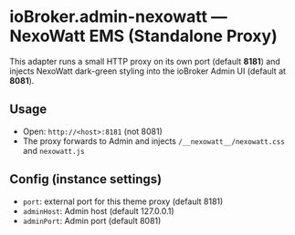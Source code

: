 
# ioBroker.admin-nexowatt — NexoWatt EMS (Standalone Proxy)

This adapter runs a small HTTP proxy on its own port (default **8181**) and injects
NexoWatt dark-green styling into the ioBroker Admin UI (default at **8081**).

## Usage
- Open: `http://<host>:8181` (not 8081)
- The proxy forwards to Admin and injects `/__nexowatt__/nexowatt.css` and `nexowatt.js`

## Config (instance settings)
- `port`: external port for this theme proxy (default 8181)
- `adminHost`: Admin host (default 127.0.0.1)
- `adminPort`: Admin port (default 8081)
